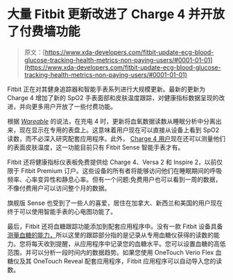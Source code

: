 # 大量 Fitbit 更新改进了 Charge 4 并开放了付费墙功能

> 原文：[https://www.xda-developers.com/fitbit-update-ecg-blood-glucose-tracking-health-metrics-non-paying-users/#0001-01-01](https://www.xda-developers.com/fitbit-update-ecg-blood-glucose-tracking-health-metrics-non-paying-users/#0001-01-01)

Fitbit 正在对其健身追踪器和智能手表系列进行大规模更新。最新的更新为 Charge 4 增加了新的 SpO2 手表面部和皮肤温度跟踪，对健康指标数据呈现的改进，并向更多用户开放了一些付费功能。

根据 [*Wareable*](https://www.wareable.com/fitbit/fitbit-update-charge-4-temp-sp02-health-metrics-glucose-feb-2021-8298) 的说法，在充电 4 时，更新将血氧数据读数从睡眠分析中分离出来，现在显示在专用的表盘上。这意味着用户现在可以直接从设备上看到 SpO2 读数，而不必深入研究配套应用程序。此外， [Charge 4 用户](https://www.xda-developers.com/fitbit-charge-4-se-launch-in-built-gps-spotify/)现在还可以测量他们的表面皮肤温度，这一功能目前只有 Fitbit Sense 智能手表才有。

Fitbit 还将健康指标仪表板免费提供给 Charge 4、Versa 2 和 Inspire 2，以前仅限于 Fitbit Premium 订户。这些设备的所有者将能够访问他们在睡眠期间的呼吸频率、心率变异性和静息心率。但有一个问题:免费用户也可以看到一周的数据，不像付费用户可以访问整个月的数据。

旗舰版 Sense 也受到了一些人的喜爱，居住在加拿大、新西兰和美国的用户现在终于可以使用智能手表的心电图功能了。

最后，Fitbit 还将血糖跟踪功能添加到配套应用程序中。没有一款 Fitbit 设备具备[测量血糖的能力，](https://www.xda-developers.com/fitbit-app-blood-glucose-tracking/)所以这里的跟踪部分指的是记录从专用血糖仪获得的读数的能力。您将每天收到提醒，从应用程序中记录您的血糖水平。您可以设置血糖的高低范围，并可以分析一段时间内的数据趋势。如果您使用 OneTouch Verio Flex 血糖仪及其 OneTouch Reveal 配套应用程序，Fitbit 应用程序可以自动导入您的读数。